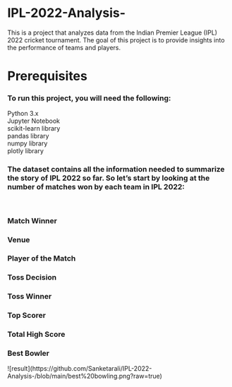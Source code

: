 # IPL-2022-Analysis-
This is a project that analyzes data from the Indian Premier League (IPL) 2022 cricket tournament. The goal of this project is to provide insights into the performance of teams and players.

# Prerequisites
<h3>To run this project, you will need the following:<br></h3>

Python 3.x<br>
Jupyter Notebook<br>
scikit-learn library<br>
pandas library<br>
numpy library<br> 
plotly library<br>
<h3>The dataset contains all the information needed to summarize the story of IPL 2022 so far. So let’s start by looking at the number of matches won by each team in IPL 2022:</h3><br>

<h3>Match Winner</h3>

<h3>Venue</h3>

<h3>Player of the Match</h3>

<h3>Toss Decision</h3>

<h3>Toss Winner</h3>

<h3>Top Scorer</h3>

<h3>Total High Score</h3>

<h3>Best Bowler</h3>
![result](https://github.com/Sanketarali/IPL-2022-Analysis-/blob/main/best%20bowling.png?raw=true)



